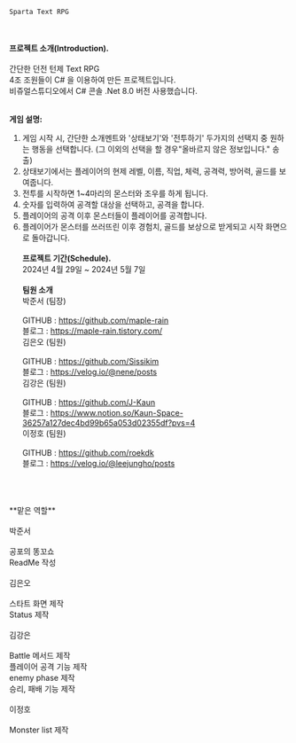     Sparta Text RPG
  </br></br> **프로젝트 소개(Introduction).**
 </br></br>간단한 던전 턴제 Text RPG
 </br>4조 조원들이 C# 을 이용하여 만든 프로젝트입니다.
 </br>비쥬얼스튜디오에서 C# 콘솔 .Net 8.0 버전 사용했습니다.</br></br>

**게임 설명:** </br>
1. 게임 시작 시, 간단한 소개멘트와 '상태보기'와 '전투하기' 두가지의 선택지 중 원하는 행동을 선택합니다. (그 이외의 선택을 할 경우"올바르지 않은 정보입니다." 송출)
2. 상태보기에서는 플레이어의 현제 레벨, 이름, 직업, 체력, 공격력, 방어력, 골드를 보여줍니다.
3. 전투를 시작하면 1~4마리의 몬스터와 조우를 하게 됩니다.
4. 숫자를 입력하여 공격할 대상을 선택하고, 공격을 합니다. 
5. 플레이어의 공격 이후 몬스터들이 플레이어를 공격합니다.
6. 플레이어가 몬스터를 쓰러뜨린 이후 경험치, 골드를 보상으로 받게되고 시작 화면으로 돌아갑니다.
</br></br>
**프로젝트 기간(Schedule).**
</br>2024년 4월 29일 ~ 2024년 5월 7일
</br></br>
**팀원 소개**
</br>박준서 (팀장)</br>
</br>GITHUB : https://github.com/maple-rain
</br>블로그 : https://maple-rain.tistory.com/
</br>김은오 (팀원)</br>
</br>GITHUB : https://github.com/Sissikim
</br>블로그 : https://velog.io/@nene/posts
</br>김강은 (팀원)</br>
</br>GITHUB : https://github.com/J-Kaun
</br>블로그 : https://www.notion.so/Kaun-Space-36257a127dec4bd99b65a053d02355df?pvs=4
</br>이정호 (팀원)</br>
</br>GITHUB : https://github.com/roekdk
</br>블로그 : https://velog.io/@leejungho/posts
</br>
</br>
</br>**맡은 역할**
</br>
</br>박준서
</br>
</br>공포의 똥꼬쇼
</br>ReadMe 작성
</br>
</br>김은오
</br>
</br>스타트 화면 제작
</br>Status 제작
</br>
</br>김강은
</br>
</br>Battle 메서드 제작
</br>플레이어 공격 기능 제작
</br>enemy phase 제작
</br>승리, 패배 기능 제작
</br>
</br>이정호
</br>
</br>Monster list 제작
